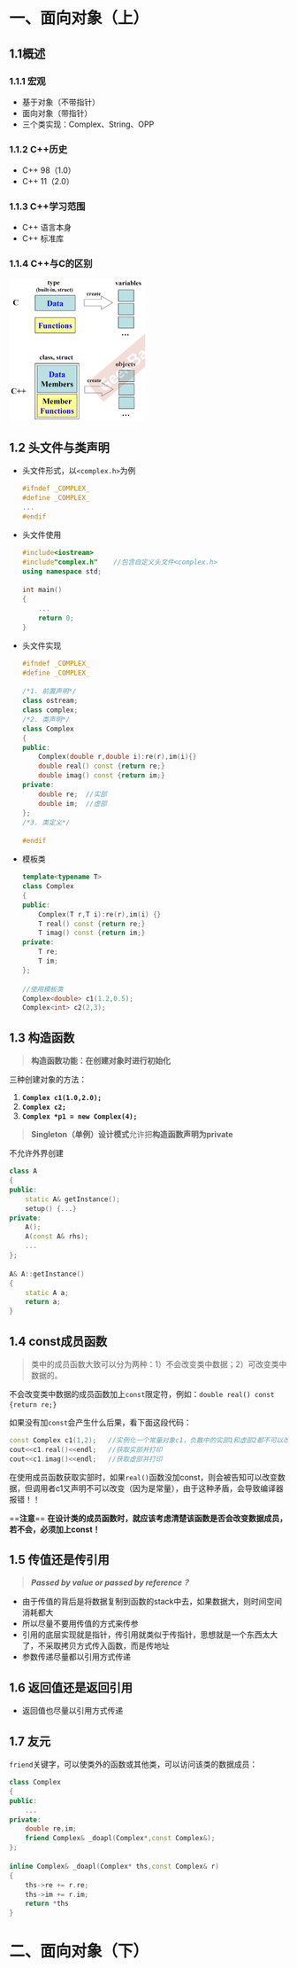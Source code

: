 # 一、面向对象（上）

## 1.1概述

### 1.1.1 宏观

* 基于对象（不带指针）
* 面向对象（带指针）
* 三个类实现：Complex、String、OPP

### 1.1.2 C++历史

* C++ 98（1.0）
* C++ 11（2.0）

### 1.1.3 C++学习范围

* C++ 语言本身
* C++ 标准库

### 1.1.4 C++与C的区别

<img src="https://raw.githubusercontent.com/huibazdy/TyporaPicture/main/202212221130786.png" alt="image-20221222113027612" style="zoom: 25%;" />



## 1.2 头文件与类声明

* 头文件形式，以`<complex.h>`为例

    ```c++
    #ifndef _COMPLEX_
    #define _COMPLEX_
    ...
    #endif
    ```

* 头文件使用

    ```c++
    #include<iostream>
    #include"complex.h"    //包含自定义头文件<complex.h>
    using namespace std;
    
    int main()
    {
        ...
        return 0;
    }
    ```

* 头文件实现

    ```c++
    #ifndef _COMPLEX_
    #define _COMPLEX_
    
    /*1. 前置声明*/
    class ostream;
    class complex;
    /*2. 类声明*/
    class Complex
    {
    public:
        Complex(double r,double i):re(r),im(i){}
        double real() const {return re;}
        double imag() const {return im;}
    private:
        double re;  //实部
        double im;  //虚部
    };
    /*3. 类定义*/
    
    #endif
    ```

* 模板类

    ```c++
    template<typename T>
    class Complex
    {
    public:
        Complex(T r,T i):re(r),im(i) {}
        T real() const {return re;}
        T imag() const {return im;}
    private:
        T re;
        T im;
    };
    
    //使用模板类
    Complex<double> c1(1.2,0.5);
    Complex<int> c2(2,3);
    ```



## 1.3 构造函数

> **构造函数功能：在创建对象时进行初始化**

三种创建对象的方法：

1. **`Complex c1(1.0,2.0);`**
2. **`Complex c2;`**
3. **`Complex *p1 = new Complex(4);`**

> **Singleton（单例）设计模式**允许把**构造函数声明为private**

不允许外界创建

```c++
class A
{
public:
    static A& getInstance();
    setup() {...}
private:
    A();
    A(const A& rhs);
    ...
};

A& A::getInstance()
{
    static A a;
    return a;
}
```



## 1.4 const成员函数

>  类中的成员函数大致可以分为两种：1）不会改变类中数据；2）可改变类中数据的。

不会改变类中数据的成员函数加上`const`限定符，例如：`double real() const {return re;}`

如果没有加`const`会产生什么后果，看下面这段代码：

```c++
const Complex c1(1,2);   //实例化一个常量对象c1，负数中的实部1和虚部2都不可以改变
cout<<c1.real()<<endl;   //获取实部并打印
cout<<c1.imag()<<endl;   //获取虚部并打印
```

在使用成员函数获取实部时，如果`real()`函数没加const，则会被告知可以改变数据，但调用者c1又声明不可以改变（因为是常量），由于这种矛盾，会导致编译器报错！！

==**注意**==
**在设计类的成员函数时，就应该考虑清楚该函数是否会改变数据成员，若不会，必须加上const！**



## 1.5 传值还是传引用

> ***Passed by value or passed by reference？***

* 由于传值的背后是将数据复制到函数的stack中去，如果数据大，则时间空间消耗都大
* 所以尽量不要用传值的方式来传参
* 引用的底层实现就是指针，传引用就类似于传指针，思想就是一个东西太大了，不采取拷贝方式传入函数，而是传地址
* 参数传递尽量都以引用方式传递



## 1.6 返回值还是返回引用

* 返回值也尽量以引用方式传递



## 1.7 友元

`friend`关键字，可以使类外的函数或其他类，可以访问该类的数据成员：

```c++
class Complex
{
public:
    ...
private:
    double re,im;
    friend Complex& _doapl(Complex*,const Complex&);
};

inline Complex& _doapl(Complex* ths,const Complex& r)
{
    ths->re += r.re;
    ths->im += r.im;
    return *ths
}
```





# 二、面向对象（下）